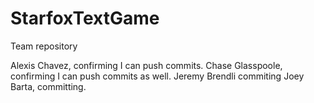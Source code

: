 # StarfoxTextGame
Team repository


Alexis Chavez, confirming I can push commits.
Chase Glasspoole, confirming I can push commits as well.
Jeremy Brendli commiting
Joey Barta, committing.
